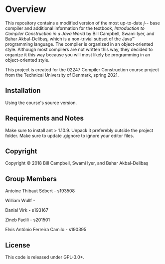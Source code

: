 # Overview

This repository contains a modified version of the most up-to-date _j--_ base compiler and
additional information for the textbook, _Introduction to Compiler
Construction in a Java World_ by Bill Campbell, Swami Iyer, and 
Bahar Akbal-Deliba&#351;, which is a non-trivial subset of the Java&trade;
programming language. The compiler is organized in an object-oriented style.
Although most compilers are not written this way, they decided to organize it
this way because you will most likely be programming in an object-oriented style.

This project is created for the 02247 Compiler Construction course project from
the Technical University of Denmark, spring 2021.

## Installation

Using the course's source version.

## Requirements and Notes

Make sure to install ant > 1.10.9. Unpack it preferebly outside the project folder. 
Make sure to update .gignore to ignore your editor files.

## Copyright

Copyright &copy; 2018 Bill Campbell, Swami Iyer, and Bahar Akbal-Deliba&#351;

## Group Members

Antoine Thibaut Sébert - s193508

William Wullf - 

Danial Virk - s193167  

Zineb Fadili - s201501  

Elvis Antônio Ferreira Camilo - s190395  

## License

This code is released under GPL-3.0+.


